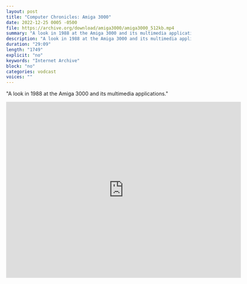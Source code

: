 ```yaml
---
layout: post
title: "Computer Chronicles: Amiga 3000"
date: 2022-12-25 0005 -0500
file: https://archive.org/download/amiga3000/amiga3000_512kb.mp4
summary: "A look in 1988 at the Amiga 3000 and its multimedia applications."
description: "A look in 1988 at the Amiga 3000 and its multimedia applications." 
duration: "29:09"
length: "1749"
explicit: "no" 
keywords: "Internet Archive"
block: "no" 
categories: vodcast
voices: ""
---
```


"A look in 1988 at the Amiga 3000 and its multimedia applications."

<iframe src="https://archive.org/embed/amiga3000" width="640" height="480" frameborder="0" webkitallowfullscreen="true" mozallowfullscreen="true" allowfullscreen></iframe>

